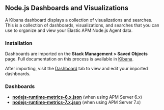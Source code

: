 ## Node.js Dashboards and Visualizations

A Kibana dashboard displays a collection of visualizations and searches.
This is a collection of dashboards, visualizations, and searches that you can use to organize and view your Elastic APM Node.js Agent data.

### Installation

Dashboards are imported on the **Stack Management > Saved Objects** page.
Full documentation on this process is available in [Kibana](https://www.elastic.co/guide/en/kibana/current/managing-saved-objects.html).

After importing, visit the [Dashboard](https://www.elastic.co/guide/en/kibana/current/dashboard.html) tab to view and edit your imported dashboards.

### Dashboards

- [**nodejs-runtime-metrics-6.x.json**](nodejs-runtime-metrics-6.x.json) (when using APM Server 6.x)
- [**nodejs-runtime-metrics-7.x.json**](nodejs-runtime-metrics-7.x.json) (when using APM Server 7.x)
